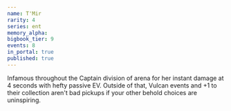 ```yaml
---
name: T'Mir
rarity: 4
series: ent
memory_alpha:
bigbook_tier: 9
events: 8
in_portal: true
published: true
---
```


Infamous throughout the Captain division of arena for her instant damage at 4 seconds with hefty passive EV. Outside of that, Vulcan events and +1 to their collection aren't bad pickups if your other behold choices are uninspiring.
